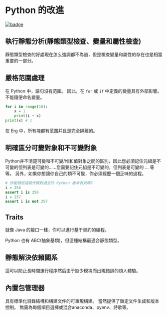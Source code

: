 # Python 的改進

[![badge](https://img.shields.io/endpoint.svg?url=https%3A%2F%2Fgezf7g7pd5.execute-api.ap-northeast-1.amazonaws.com%2Fdefault%2Fsource_up_to_date%3Fowner%3Derg-lang%26repos%3Derg%26ref%3Dmain%26path%3Ddoc/EN/improved_points.md%26commit_hash%3Deccd113c1512076c367fb87ea73406f91ff83ba7)](https://gezf7g7pd5.execute-api.ap-northeast-1.amazonaws.com/default/source_up_to_date?owner=erg-lang&repos=erg&ref=main&path=doc/EN/improved_points.md&commit_hash=eccd113c1512076c367fb87ea73406f91ff83ba7)

## 執行靜態分析(靜態類型檢查、變量和屬性檢查)

靜態類型檢查的好處現在怎么強調都不為過，但是檢查變量和屬性的存在也是相當重要的一部分。

## 嚴格范圍處理

在 Python 中，語句沒有范圍。
因此，在 `for` 或 `if` 中定義的變量具有外部影響。 不能隨便命名變量。

```python
for i in range(10):
    x = 1
    print(i + x)
print(x) # 1
```

在 Erg 中，所有塊都有范圍并且是完全隔離的。

## 明確區分可變對象和不可變對象

Python并不清楚可變和不可變/堆和值對象之間的區別，因此您必須記住元組是不可變的但列表是可變的......您需要記住元組是不可變的，但列表是可變的 ... 等等。
另外，如果你想讓你自己的類不可變，你必須經歷一個乏味的過程。

```python
# 你能相信這段代碼對過去的 Python 版本有效嗎?
i = 256
assert i is 256
i = 257
assert i is not 257
```

## Traits

就像 Java 的接口一樣，你可以進行基于契約的編程。

Python 也有 ABC(抽象基類)，但這種結構最適合靜態類型。

## 靜態解決依賴關系

這可以防止長時間運行程序然后由于缺少模塊而出現錯誤的煩人體驗。

## 內置包管理器

具有標準化目錄結構和構建文件的可重現構建。
當然提供了鎖定文件生成和版本控制。
無需為每個項目選擇或混合anaconda、pyenv、詩歌等。
